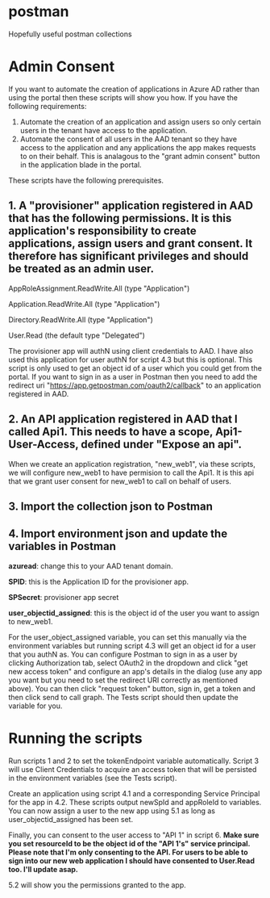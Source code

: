 # postman
Hopefully useful postman collections

# Admin Consent

If you want to automate the creation of applications in Azure AD rather than using the portal then these scripts will show you how. If you have the following requirements:

1. Automate the creation of an application and assign users so only certain users in the tenant have access to the application.
2. Automate the consent of all users in the AAD tenant so they have access to the application and any applications the app makes requests to on their behalf. This is analagous to the "grant admin consent" button in the application blade in the portal.

These scripts have the following prerequisites.

## 1. A "provisioner" application registered in AAD that has the following permissions. It is this application's responsibility to create applications, assign users and grant consent. <b>It therefore has significant privileges and should be treated as an admin user.</b>

AppRoleAssignment.ReadWrite.All (type "Application")

Application.ReadWrite.All (type "Application")

Directory.ReadWrite.All (type "Application")

User.Read (the default type "Delegated")


The provisioner app will authN using client credentials to AAD. I have also used this application for user authN for script 4.3 but this is optional. This script is only used to get an object id of a user which you could get from the portal. If you want to sign in as a user in Postman then you need to add the redirect uri "https://app.getpostman.com/oauth2/callback" to an application registered in AAD.

## 2. An API application registered in AAD that I called Api1. This needs to have a scope, Api1-User-Access, defined under "Expose an api".

When we create an application registration, "new_web1", via these scripts, we will configure new_web1 to have permision to call the Api1. It is this api that we grant user consent for new_web1 to call on behalf of users. 

## 3. Import the collection json to Postman

## 4. Import environment json and update the variables in Postman

<b>azuread</b>: change this to your AAD tenant domain.

<b>SPID</b>: this is the Application ID for the provisioner app.

<b>SPSecret</b>: provisioner app secret

<b>user_objectid_assigned</b>: this is the object id of the user you want to assign to new_web1. 


For the user_object_assigned variable, you can set this manually via the environment variables but running script 4.3 will get an object id for a user that you authN as. You can configure Postman to sign in as a user by clicking Authorization tab, select OAuth2 in the dropdown and click "get new access token" and configure an app's details in the dialog (use any app you want but you need to set the redirect URI correctly as mentioned above). You can then click "request token" button, sign in, get a token and then click send to call graph. The Tests script should then update the variable for you. 



# Running the scripts

Run scripts 1 and 2 to set the tokenEndpoint variable automatically. Script 3 will use Client Credentials to acquire an access token that will be persisted in the environment variables (see the Tests script).

Create an application using script 4.1 and a corresponding Service Principal for the app in 4.2. These scripts output newSpId and appRoleId to variables. You can now assign a user to the new app using 5.1 as long as user_objectid_assigned has been set. 

Finally, you can consent to the user access to "API 1" in script 6. <b>Make sure you set resourceId to be the object id of the "API 1's" service principal. Please note that I'm only consenting to the API. For users to be able to sign into our new web application I should have consented to User.Read too. I'll update asap.</b>

5.2 will show you the permissions granted to the app.

